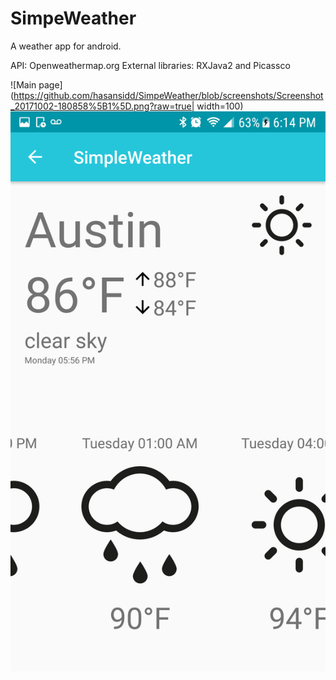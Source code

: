 # SimpeWeather

A weather app for android.

API: Openweathermap.org
External libraries: RXJava2 and Picassco

![Main page](https://github.com/hasansidd/SimpeWeather/blob/screenshots/Screenshot_20171002-180858%5B1%5D.png?raw=true| width=100)
![Details page](https://github.com/hasansidd/SimpeWeather/blob/screenshots/Screenshot_20171002-181440%5B1%5D.png?raw=true "Details page")
